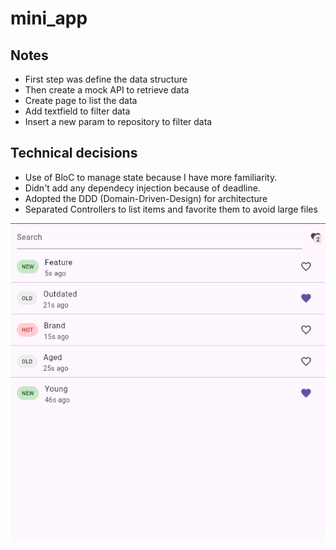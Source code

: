 # mini_app

## Notes
 - First step was define the data structure
 - Then create a mock API to retrieve data
 - Create page to list the data
 - Add textfield to filter data
 - Insert a new param to repository to filter data

## Technical decisions
 - Use of BloC to manage state because I have more familiarity.
 - Didn't add any dependecy injection because of deadline.
 - Adopted the DDD (Domain-Driven-Design) for architecture
 - Separated Controllers to list items and favorite them to avoid large files


![screenshot.png](screenshot.png)